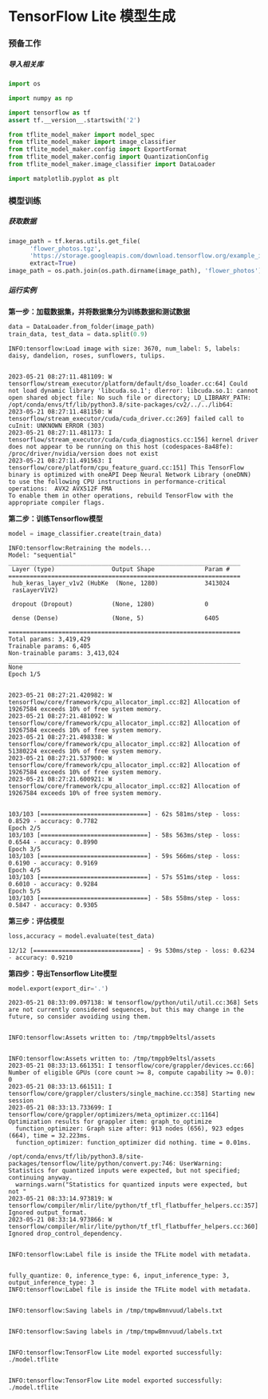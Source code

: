 # TensorFlow Lite 模型生成

### 预备工作

##### 导入相关库


```python
import os

import numpy as np

import tensorflow as tf
assert tf.__version__.startswith('2')

from tflite_model_maker import model_spec
from tflite_model_maker import image_classifier
from tflite_model_maker.config import ExportFormat
from tflite_model_maker.config import QuantizationConfig
from tflite_model_maker.image_classifier import DataLoader

import matplotlib.pyplot as plt
```


### 模型训练

##### 获取数据


```python
image_path = tf.keras.utils.get_file(
      'flower_photos.tgz',
      'https://storage.googleapis.com/download.tensorflow.org/example_images/flower_photos.tgz',
      extract=True)
image_path = os.path.join(os.path.dirname(image_path), 'flower_photos')

```

##### 运行实例

**第一步：加载数据集，并将数据集分为训练数据和测试数据**


```python
data = DataLoader.from_folder(image_path)
train_data, test_data = data.split(0.9)
```

    INFO:tensorflow:Load image with size: 3670, num_label: 5, labels: daisy, dandelion, roses, sunflowers, tulips.
    

    2023-05-21 08:27:11.481109: W tensorflow/stream_executor/platform/default/dso_loader.cc:64] Could not load dynamic library 'libcuda.so.1'; dlerror: libcuda.so.1: cannot open shared object file: No such file or directory; LD_LIBRARY_PATH: /opt/conda/envs/tf/lib/python3.8/site-packages/cv2/../../lib64:
    2023-05-21 08:27:11.481150: W tensorflow/stream_executor/cuda/cuda_driver.cc:269] failed call to cuInit: UNKNOWN ERROR (303)
    2023-05-21 08:27:11.481173: I tensorflow/stream_executor/cuda/cuda_diagnostics.cc:156] kernel driver does not appear to be running on this host (codespaces-8a48fe): /proc/driver/nvidia/version does not exist
    2023-05-21 08:27:11.491563: I tensorflow/core/platform/cpu_feature_guard.cc:151] This TensorFlow binary is optimized with oneAPI Deep Neural Network Library (oneDNN) to use the following CPU instructions in performance-critical operations:  AVX2 AVX512F FMA
    To enable them in other operations, rebuild TensorFlow with the appropriate compiler flags.
    

**第二步：训练Tensorflow模型**


```python
model = image_classifier.create(train_data)
```

    INFO:tensorflow:Retraining the models...
    Model: "sequential"
    _________________________________________________________________
     Layer (type)                Output Shape              Param #   
    =================================================================
     hub_keras_layer_v1v2 (HubKe  (None, 1280)             3413024   
     rasLayerV1V2)                                                   
                                                                     
     dropout (Dropout)           (None, 1280)              0         
                                                                     
     dense (Dense)               (None, 5)                 6405      
                                                                     
    =================================================================
    Total params: 3,419,429
    Trainable params: 6,405
    Non-trainable params: 3,413,024
    _________________________________________________________________
    None
    Epoch 1/5
    

    2023-05-21 08:27:21.420982: W tensorflow/core/framework/cpu_allocator_impl.cc:82] Allocation of 19267584 exceeds 10% of free system memory.
    2023-05-21 08:27:21.481092: W tensorflow/core/framework/cpu_allocator_impl.cc:82] Allocation of 19267584 exceeds 10% of free system memory.
    2023-05-21 08:27:21.498338: W tensorflow/core/framework/cpu_allocator_impl.cc:82] Allocation of 51380224 exceeds 10% of free system memory.
    2023-05-21 08:27:21.537900: W tensorflow/core/framework/cpu_allocator_impl.cc:82] Allocation of 19267584 exceeds 10% of free system memory.
    2023-05-21 08:27:21.600921: W tensorflow/core/framework/cpu_allocator_impl.cc:82] Allocation of 19267584 exceeds 10% of free system memory.
    

    103/103 [==============================] - 62s 581ms/step - loss: 0.8529 - accuracy: 0.7782
    Epoch 2/5
    103/103 [==============================] - 58s 563ms/step - loss: 0.6544 - accuracy: 0.8990
    Epoch 3/5
    103/103 [==============================] - 59s 566ms/step - loss: 0.6190 - accuracy: 0.9169
    Epoch 4/5
    103/103 [==============================] - 57s 551ms/step - loss: 0.6010 - accuracy: 0.9284
    Epoch 5/5
    103/103 [==============================] - 58s 558ms/step - loss: 0.5847 - accuracy: 0.9305
    

**第三步：评估模型**


```python
loss,accuracy = model.evaluate(test_data)
```

    12/12 [==============================] - 9s 530ms/step - loss: 0.6234 - accuracy: 0.9210
    

**第四步：导出Tensorflow Lite模型**


```python
model.export(export_dir='.')

```

    2023-05-21 08:33:09.097138: W tensorflow/python/util/util.cc:368] Sets are not currently considered sequences, but this may change in the future, so consider avoiding using them.
    

    INFO:tensorflow:Assets written to: /tmp/tmppb9eltsl/assets
    

    INFO:tensorflow:Assets written to: /tmp/tmppb9eltsl/assets
    2023-05-21 08:33:13.661351: I tensorflow/core/grappler/devices.cc:66] Number of eligible GPUs (core count >= 8, compute capability >= 0.0): 0
    2023-05-21 08:33:13.661511: I tensorflow/core/grappler/clusters/single_machine.cc:358] Starting new session
    2023-05-21 08:33:13.733699: I tensorflow/core/grappler/optimizers/meta_optimizer.cc:1164] Optimization results for grappler item: graph_to_optimize
      function_optimizer: Graph size after: 913 nodes (656), 923 edges (664), time = 32.223ms.
      function_optimizer: function_optimizer did nothing. time = 0.01ms.
    
    /opt/conda/envs/tf/lib/python3.8/site-packages/tensorflow/lite/python/convert.py:746: UserWarning: Statistics for quantized inputs were expected, but not specified; continuing anyway.
      warnings.warn("Statistics for quantized inputs were expected, but not "
    2023-05-21 08:33:14.973819: W tensorflow/compiler/mlir/lite/python/tf_tfl_flatbuffer_helpers.cc:357] Ignored output_format.
    2023-05-21 08:33:14.973866: W tensorflow/compiler/mlir/lite/python/tf_tfl_flatbuffer_helpers.cc:360] Ignored drop_control_dependency.
    

    INFO:tensorflow:Label file is inside the TFLite model with metadata.
    

    fully_quantize: 0, inference_type: 6, input_inference_type: 3, output_inference_type: 3
    INFO:tensorflow:Label file is inside the TFLite model with metadata.
    

    INFO:tensorflow:Saving labels in /tmp/tmpw8mnvuud/labels.txt
    

    INFO:tensorflow:Saving labels in /tmp/tmpw8mnvuud/labels.txt
    

    INFO:tensorflow:TensorFlow Lite model exported successfully: ./model.tflite
    

    INFO:tensorflow:TensorFlow Lite model exported successfully: ./model.tflite
    
